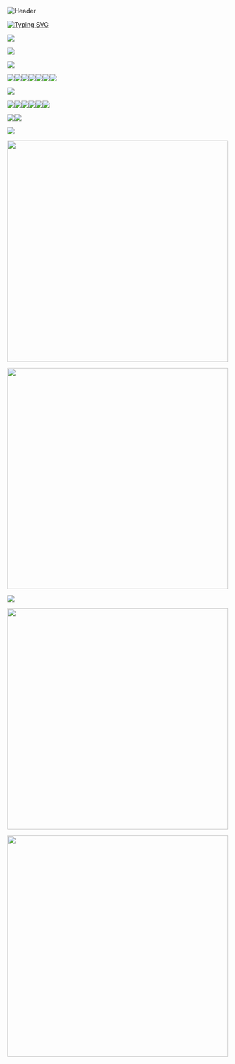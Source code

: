 ![Header](./github-header-image.png)


<a href="https://git.io/typing-svg"><img src="https://readme-typing-svg.demolab.com?font=museo&weight=100&duration=2000&pause=2000&color=77FB94&vCenter=true&width=600&lines=Always+learning+new+things;%2B4+years+of+development+experiance;Passion+for+robotics+and+software+development;2+years+of+industry+experience" alt="Typing SVG" /></a>
<!-- [https://readme-typing-svg.demolab.com/demo/?duration=2000&pause=2000&color=86D3FF&vCenter=true&lines=Always+learning+new+things;%2B4+years+of+development+experiance;Passion+for+robotics+and+software+development;2+years+of+industry+experience](https://readme-typing-svg.demolab.com/demo/?font=museo&weight=100&duration=2000&pause=2000&color=77FB94&vCenter=true&width=600&lines=Always+learning+new+things;%2B4+years+of+development+experiance;Passion+for+robotics+and+software+development;2+years+of+industry+experience) !-->
<img src="https://fakeimg.pl/130x30/ffffff,0/77fb94,255/?text=Personal%20Site&font=museo&font_size=20">

[<img src="https://img.shields.io/badge/Simply%20Complicated-e287fc?style=for-the-badge&logo=windows%20terminal&logoColor=white">](https://aidankeighron.dev/)

<img src="https://fakeimg.pl/110x30/ffffff,0/77fb94,255/?text=Languages&font=museo&font_size=20">

[<img src="https://img.shields.io/badge/Java-ED8B00?style=for-the-badge&logo=java&logoColor=white">](https://github.com/Ileriayo/markdown-badges)<img src="https://img.shields.io/badge/C%23-239120?style=for-the-badge&logo=c-sharp&logoColor=white"><img src="https://img.shields.io/badge/Python-3776AB?style=for-the-badge&logo=python&logoColor=white"><img src="https://img.shields.io/badge/HTML5-E34F26?style=for-the-badge&logo=html5&logoColor=white"><img src="https://img.shields.io/badge/CSS-239120?&style=for-the-badge&logo=css3&logoColor=white"><img src="https://img.shields.io/badge/Markdown-000000?style=for-the-badge&logo=markdown&logoColor=white"><img src="https://img.shields.io/badge/javascript-%23323330.svg?style=for-the-badge&logo=javascript&logoColor=%23F7DF1E">

<img src="https://fakeimg.pl/55x30/ffffff,0/77fb94,255/?text=Tools&font=museo&font_size=20">

<!--https://github.com/Ileriayo/markdown-badges!-->

<img src="https://img.shields.io/badge/TensorFlow-FF6F00?style=for-the-badge&logo=tensorflow&logoColor=white"><img src="https://img.shields.io/badge/MySQL-005C84?style=for-the-badge&logo=mysql&logoColor=white"><img src="https://img.shields.io/badge/windows%20terminal-4D4D4D?style=for-the-badge&logo=windows%20terminal&logoColor=white"><img src="https://img.shields.io/badge/GIT-E44C30?style=for-the-badge&logo=git&logoColor=white"><img src="https://img.shields.io/badge/Firebase-039BE5?style=for-the-badge&logo=Firebase&logoColor=white"><img src="https://img.shields.io/badge/opencv-%23white.svg?style=for-the-badge&logo=opencv&logoColor=white">

<img src="https://img.shields.io/badge/react_native-%2320232a.svg?style=for-the-badge&logo=react&logoColor=%2361DAFB"><img src="https://img.shields.io/badge/Visual%20Studio%20Code-0078d7.svg?style=for-the-badge&logo=visual-studio-code&logoColor=white">

<img src="https://fakeimg.pl/80x30/ffffff,0/77fb94,255/?text=Projects&font=museo&font_size=20">

[<img src="https://github-readme-stats-swervyk.vercel.app/api/pin/?username=aidankeighron&repo=productivity&theme=dark&hide_border=true" width=500>](https://github.com/aidankeighron/productivity)

[<img src="https://github-readme-stats-swervyk.vercel.app/api/pin/?username=aidankeighron&repo=sheet-scraper&theme=dark&hide_border=true" width=500>](https://github.com/aidankeighron/sheet-scraper)

<img src="https://fakeimg.pl/45x30/ffffff,0/86d3ff,255/?text=Stats&font=museo&font_size=20">

[<img src="https://github-readme-stats-swervyk.vercel.app/api?username=aidankeighron&theme=dark&show_icons=true&hide_border=true&include_all_commits=true&count_private=true" width=500>](https://github.com/anuraghazra/github-readme-stats)

[<img src="https://github-readme-stats-swervyk.vercel.app/api/top-langs/?username=aidankeighron&theme=dark&hide_border=true&include_all_commits=true&count_private=true&layout=compact&langs_count=6&exclude_repo=asana-notes-app,Pwnage2022,NewSwerve,PwnageVision,OffseasonSwerve" width=500>](https://github.com/anuraghazra/github-readme-stats)
